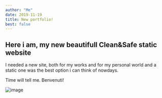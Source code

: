 ```yaml
---
author: "Me"
date: 2019-11-19
title: New portfolio!
best: false
---
```


## Here i am, my new beautifull Clean&Safe static website

I needed a new site, both for my works and for my personal world and a static one was the best option i can think of nowdays. 

Time will tell me. Benvenuti!

![image](/img/relaxing_x4_by_1eni1-dblwkfi.gif)

